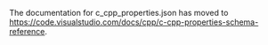 The documentation for c_cpp_properties.json has moved to https://code.visualstudio.com/docs/cpp/c-cpp-properties-schema-reference.